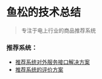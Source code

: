 鱼松的技术总结
======

> 专注于电上行业的商品推荐系统

### **推荐系统：**
* [推荐系统对外服务接口解决方案](./Recommendation/推荐系统对外服务接口解决方案.md)
* [推荐系统的评价方案](./Recommendation/推荐系统的评价方案.md)